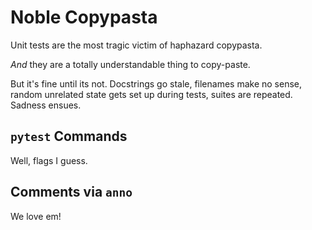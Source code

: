 # Noble Copypasta

Unit tests are the most tragic victim of haphazard copypasta.

*And* they are a totally understandable thing to copy-paste.

But it's fine until its not. Docstrings go stale, filenames make no sense, random unrelated state gets set up during tests, suites are repeated. Sadness ensues.

## `pytest` Commands

Well, flags I guess.

## Comments via `anno`

We love em!
